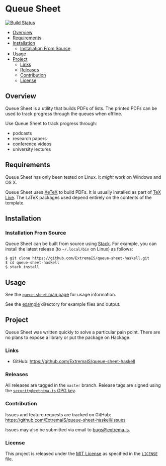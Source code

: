 # Queue Sheet

[![Build Status](https://travis-ci.com/ExtremaIS/queue-sheet-haskell.svg?branch=master)](https://travis-ci.com/ExtremaIS/queue-sheet-haskell)

* [Overview](#overview)
* [Requirements](#requirements)
* [Installation](#installation)
    * [Installation From Source](#installation-from-source)
* [Usage](#usage)
* [Project](#project)
    * [Links](#links)
    * [Releases](#releases)
    * [Contribution](#contribution)
    * [License](#license)

## Overview

Queue Sheet is a utility that builds PDFs of lists.  The printed PDFs can be
used to track progress through the queues when offline.

Use Queue Sheet to track progress through:

* podcasts
* research papers
* conference videos
* university lectures

## Requirements

Queue Sheet has only been tested on Linux.  It *might* work on Windows and
OS X.

Queue Sheet uses [XeTeX](https://tug.org/xetex/) to build PDFs.  It is usually
installed as part of [TeX Live](https://www.tug.org/texlive/).  The LaTeX
packages used depend entirely on the contents of the template.

## Installation

### Installation From Source

Queue Sheet can be built from source using
[Stack](https://www.haskellstack.org).  For example, you can install the
latest release (to `~/.local/bin` on Linux) as follows:

```
$ git clone https://github.com/ExtremaIS/queue-sheet-haskell.git
$ cd queue-sheet-haskell
$ stack install
```

## Usage

See the [`queue-sheet` man page](doc/queue-sheet.1.md) for usage information.

See the [example](example) directory for example files and output.

## Project

Queue Sheet was written quickly to solve a particular pain point.  There are
no plans to expose a library or put the package on Hackage.

### Links

* GitHub: <https://github.com/ExtremaIS/queue-sheet-haskell>

### Releases

All releases are tagged in the `master` branch.  Release tags are signed using
the
[`security@extrema.is` GPG key](http://keys.gnupg.net/pks/lookup?op=vindex&fingerprint=on&search=0x1D484E4B4705FADF).

### Contribution

Issues and feature requests are tracked on GitHub:
<https://github.com/ExtremaIS/queue-sheet-haskell/issues>

Issues may also be submitted via email to <bugs@extrema.is>.

### License

This project is released under the
[MIT License](https://opensource.org/licenses/MIT) as specified in the
[`LICENSE`](LICENSE) file.
